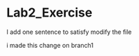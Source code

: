 # Lab2\_Exercise





I add one sentence to satisfy modify the file







i made this change on branch1

